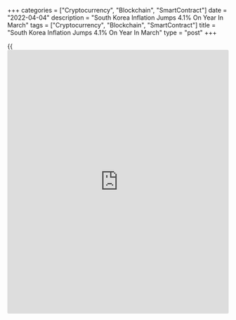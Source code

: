 +++
categories = ["Cryptocurrency", "Blockchain", "SmartContract"]
date = "2022-04-04"
description = "South Korea Inflation Jumps 4.1% On Year In March"
tags = ["Cryptocurrency", "Blockchain", "SmartContract"]
title = "South Korea Inflation Jumps 4.1% On Year In March"
type = "post"
+++

{{<iframe id="large-banner" src="https://www.bounty.group/#slide=11.0" width="100%" height="600" scrolling="no" style="border: 0px solid rgb(216, 221, 230); border-radius: 3px;">}}

Overall consumer prices in South Korea accelerated 4.1 percent on year
in March, Statistics Korea said on Tuesday.

That exceeded expectations for an increase of 3.8 percent and was up
from 3.7 percent in February.

On a monthly basis, overall inflation jumped 0.7 percent - again topping
forecasts for 0.4 percent and up from 0.6 percent in the previous month.

Core CPI was up 0.1 percent on month and 2.9 percent on year after
rising 0.4 percent on month and 2.9 percent on year a month earlier.

For comments and feedback [contact](https://www.playgroundfx.com/contact/): editorial@rtt[news](https://www.letsplayfx.com/blog/forex-news-website/).com

[Economic News][1]

 **What parts of the world are seeing the best (and worst) economic
performances lately? Click[here][2] to check out our [Econ Scorecard][2]
and find out! See up-to-the-moment [ranking](https://www.playgroundfx.com/blog/crypto-exchange-ranking/)s for the best and worst
performers in [GDP][2], [unemployment rate][3], [inflation][4] and much
more.**

   1. www.rtt[news](https://www.letsplayfx.com/blog/forex-news-website/).com/Content/EconomicNews.aspx
   2. www.rtt[news](https://www.letsplayfx.com/blog/forex-news-website/).com/economic-scorecard/world-rank/GDP/highest-performance.aspx
   3. www.rtt[news](https://www.letsplayfx.com/blog/forex-news-website/).com/economic-scorecard/world-rank/unemployment-rate/lowest-performance.aspx
   4. www.rtt[news](https://www.letsplayfx.com/blog/forex-news-website/).com/economic-scorecard/world-rank/CPI/highest-performance.aspx
